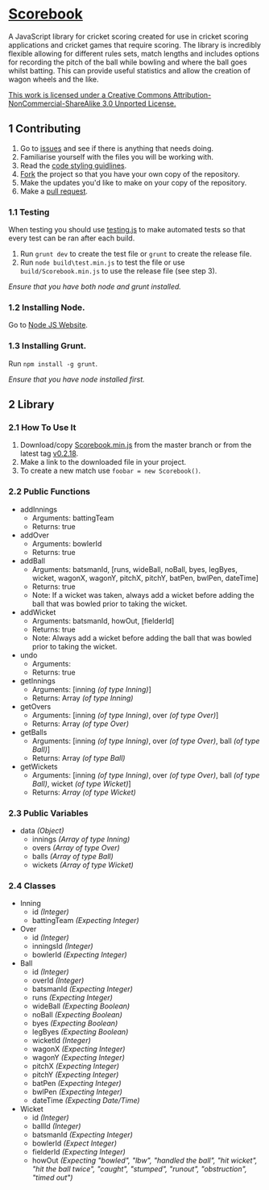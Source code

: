 # [Scorebook](https://www.github.com/ryansmith94/Scorebook)
A JavaScript library for cricket scoring created for use in cricket scoring applications and cricket games that require scoring. The library is incredibly flexible allowing for different rules sets, match lengths and includes options for recording the pitch of the ball while bowling and where the ball goes whilst batting. This can provide useful statistics and allow the creation of wagon wheels and the like.

[This work is licensed under a Creative Commons Attribution-NonCommercial-ShareAlike 3.0 Unported License.](http://creativecommons.org/licenses/by-nc-sa/3.0/)

## 1 Contributing
1. Go to [issues](https://github.com/ryansmith94/Scorebook/issues?state=open "/issues") and see if there is anything that needs doing.
2. Familiarise yourself with the files you will be working with.
3. Read the [code styling guidlines](https://github.com/ryansmith94/Scorebook/blob/master/STYLE.md "STYLE.md").
4. [Fork](https://github.com/ryansmith94/Scorebook/fork "/fork") the project so that you have your own copy of the repository.
5. Make the updates you'd like to make on your copy of the repository.
6. Make a [pull request](https://github.com/ryansmith94/Scorebook/pull/new/master "/pull-request").

### 1.1 Testing
When testing you should use [testing.js](https://github.com/ryansmith94/Scorebook/blob/master/src/testing.js) to make automated tests so that every test can be ran after each build.

1. Run `grunt dev` to create the test file or `grunt` to create the release file.
2. Run `node build\test.min.js` to test the file or use `build/Scorebook.min.js` to use the release file (see step 3).

*Ensure that you have both node and grunt installed.*

### 1.2 Installing Node.
Go to [Node JS Website](http://www.nodejs.org/).

### 1.3 Installing Grunt.
Run `npm install -g grunt`.

*Ensure that you have node installed first.*


## 2 Library
### 2.1 How To Use It
1. Download/copy [Scorebook.min.js](https://github.com/ryansmith94/Scorebook/blob/master/build/Scorebook.min.js) from the master branch or from the latest tag [v0.2.18](https://github.com/ryansmith94/Scorebook/tree/v0.2.18/build/Scorebook.min.js).
2. Make a link to the downloaded file in your project.
3. To create a new match use `foobar = new Scorebook()`.

### 2.2 Public Functions
* addInnings
  * Arguments: battingTeam
  * Returns: true
* addOver
  * Arguments: bowlerId
  * Returns: true
* addBall
  * Arguments: batsmanId, [runs, wideBall, noBall, byes, legByes, wicket, wagonX, wagonY, pitchX, pitchY, batPen, bwlPen, dateTime]
  * Returns: true
  * Note: If a wicket was taken, always add a wicket before adding the ball that was bowled prior to taking the wicket.
* addWicket
  * Arguments: batsmanId, howOut, [fielderId]
  * Returns: true
  * Note: Always add a wicket before adding the ball that was bowled prior to taking the wicket.
* undo
  * Arguments: 
  * Returns: true
* getInnings
  * Arguments: [inning *(of type Inning)*]
  * Returns: Array *(of type Inning)*
* getOvers
  * Arguments: [inning *(of type Inning)*, over *(of type Over)*]
  * Returns: Array *(of type Over)*
* getBalls 
  * Arguments: [inning *(of type Inning)*, over *(of type Over)*, ball *(of type Ball)*]
  * Returns: Array *(of type Ball)*
* getWickets 
  * Arguments: [inning *(of type Inning)*, over *(of type Over)*, ball *(of type Ball)*, wicket *(of type Wicket)*]
  * Returns: *Array (of type Wicket)*

### 2.3 Public Variables
* data *(Object)*
  * innings *(Array of type Inning)*
  * overs *(Array of type Over)*
  * balls *(Array of type Ball)*
  * wickets *(Array of type Wicket)*

### 2.4 Classes
* Inning
  * id *(Integer)*
  * battingTeam *(Expecting Integer)*
* Over
  * id *(Integer)*
  * inningsId *(Integer)*
  * bowlerId *(Expecting Integer)*
* Ball
  * id *(Integer)*
  * overId *(Integer)*
  * batsmanId *(Expecting Integer)*
  * runs *(Expecting Integer)*
  * wideBall *(Expecting Boolean)*
  * noBall *(Expecting Boolean)*
  * byes *(Expecting Boolean)*
  * legByes *(Expecting Boolean)*
  * wicketId *(Integer)*
  * wagonX *(Expecting Integer)*
  * wagonY *(Expecting Integer)*
  * pitchX *(Expecting Integer)*
  * pitchY *(Expecting Integer)*
  * batPen *(Expecting Integer)*
  * bwlPen *(Expecting Integer)*
  * dateTime *(Expecting Date/Time)*
* Wicket
  * id *(Integer)*
  * ballId *(Integer)*
  * batsmanId *(Expecting Integer)*
  * bowlerId *(Expect Integer)*
  * fielderId *(Expecting Integer)*
  * howOut *(Expecting "bowled", "lbw", "handled the ball", "hit wicket", "hit the ball twice", "caught", "stumped", "runout", "obstruction", "timed out")*
